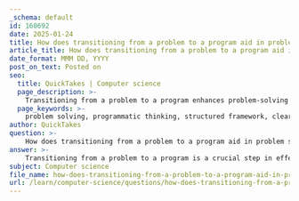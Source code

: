 ```yaml
---
_schema: default
id: 160692
date: 2025-01-24
title: How does transitioning from a problem to a program aid in problem solving?
article_title: How does transitioning from a problem to a program aid in problem solving?
date_format: MMM DD, YYYY
post_on_text: Posted on
seo:
  title: QuickTakes | Computer science
  page_description: >-
    Transitioning from a problem to a program enhances problem-solving by providing a structured framework, clear objectives, and opportunities for iterative learning and collaboration, enabling effective tackling of complex challenges.
  page_keywords: >-
    problem solving, programmatic thinking, structured framework, clear objectives, iterative learning, root cause analysis, collaboration, stakeholder engagement, algorithmic reasoning, evaluation, adaptation
author: QuickTakes
question: >-
    How does transitioning from a problem to a program aid in problem solving?
answer: >-
    Transitioning from a problem to a program is a crucial step in effective problem-solving, as it allows for a structured approach to addressing complex challenges. Here are several ways this transition aids in problem-solving:\n\n1. **Structured Framework**: Moving from a problem to a program involves creating a structured framework that breaks down the problem into manageable components. This aligns with the concept of programmatic thinking, which emphasizes dissecting complex issues into smaller, digestible fragments. By doing so, it becomes easier to analyze each part and devise logical solutions.\n\n2. **Clear Objectives**: A program typically has defined goals and objectives. This clarity helps in focusing efforts on specific outcomes, ensuring that the problem-solving process is directed towards achieving tangible results. It also aids in prioritizing tasks and allocating resources effectively.\n\n3. **Iterative Learning**: The transition allows for an iterative approach to problem-solving. As solutions are implemented, feedback can be gathered, and adjustments can be made. This continuous loop of learning and adaptation is essential for refining solutions and improving overall effectiveness.\n\n4. **Root Cause Analysis**: Transitioning to a program encourages a deeper analysis of the problem, including identifying root causes. Techniques such as the 5 Whys Analysis can be employed to peel back layers of the issue, leading to a more profound understanding and more effective solutions.\n\n5. **Collaboration and Stakeholder Engagement**: Programs often involve multiple stakeholders, which necessitates communication and collaboration. Engaging with various perspectives can lead to more innovative solutions and ensures that the program addresses the needs of all parties involved.\n\n6. **Algorithmic Reasoning**: The process of developing a program mirrors algorithmic reasoning, where logical steps are followed to arrive at a solution. This methodical approach helps in ensuring that all potential solutions are considered and evaluated based on their feasibility and effectiveness.\n\n7. **Evaluation and Adaptation**: Once a program is in place, it can be monitored and evaluated against its objectives. This evaluation process allows for the identification of what works and what doesn’t, enabling teams to adapt their strategies accordingly.\n\nIn summary, transitioning from a problem to a program provides a systematic approach to problem-solving that enhances clarity, fosters collaboration, and encourages iterative learning. This structured methodology is essential for tackling complex challenges effectively and efficiently.
subject: Computer science
file_name: how-does-transitioning-from-a-problem-to-a-program-aid-in-problem-solving.md
url: /learn/computer-science/questions/how-does-transitioning-from-a-problem-to-a-program-aid-in-problem-solving
---
```


&nbsp;